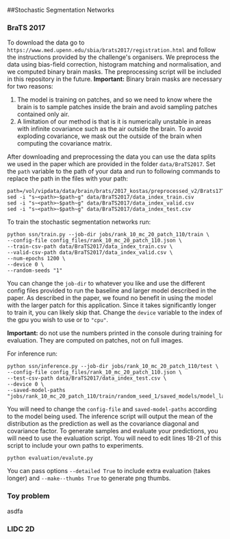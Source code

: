 ##Stochastic Segmentation Networks


### BraTS 2017
To download the data go to  ```https://www.med.upenn.edu/sbia/brats2017/registration.html``` and follow the instructions provided by the challenge's organisers. 
We preprocess the data using bias-field correction, histogram matching and normalisation, and we computed binary brain masks.
The preprocessing script will be included in this repository in the future.
**Important:** Binary brain masks are necessary for two reasons:
1) The model is training on patches, and so we need to know where the brain is to sample patches inside the brain and avoid sampling patches contained only air.
2) A limitation of our method is that is it is numerically unstable in areas with infinite covariance such as the air outside the brain.
To avoid exploding covariance, we mask out the outside of the brain when computing the covariance matrix.

After downloading and preprocessing the data you can use the data splits we used in the paper which are provided in the folder 
```data/BraTS2017```. Set the ```path``` variable to the path of your data and run to following commands to replace
the path in the files with your path:

    path=/vol/vipdata/data/brain/brats/2017_kostas/preprocessed_v2/Brats17TrainingData
    sed -i "s~<path>~$path~g" data/BraTS2017/data_index_train.csv
    sed -i "s~<path>~$path~g" data/BraTS2017/data_index_valid.csv
    sed -i "s~<path>~$path~g" data/BraTS2017/data_index_test.csv


To train the stochastic segmentation networks run:

    python ssn/train.py --job-dir jobs/rank_10_mc_20_patch_110/train \
    --config-file config_files/rank_10_mc_20_patch_110.json \
    --train-csv-path data/BraTS2017/data_index_train.csv \
    --valid-csv-path data/BraTS2017/data_index_valid.csv \
    --num-epochs 1200 \
    --device 0 \
    --random-seeds "1"

You can change the ```job-dir``` to whatever you like and use the different config files provided to run the baseline and larger model described in the paper.
As described in the paper, we found no benefit in using the model with the larger patch for this application. 
Since it takes significantly longer to train it, you can likely skip that.
Change the ```device``` variable to the index of the gpu you wish to use or to ```"cpu"```.
    
**Important:** do not use the numbers printed in the console during training for evaluation. 
They are computed on patches, not on full images.

For inference run:

    python ssn/inference.py --job-dir jobs/rank_10_mc_20_patch_110/test \
    --config-file config_files/rank_10_mc_20_patch_110.json \
    --test-csv-path data/BraTS2017/data_index_test.csv \
    --device 0 \
    --saved-model-paths "jobs/rank_10_mc_20_patch_110/train/random_seed_1/saved_models/model_last.torch_model"

You will need to change the ```config-file``` and ```saved-model-paths``` according to the model being used.
The inference script will output the mean of the distribution as the prediction as well as the covariance diagonal and covariance factor.
To generate samples and evaluate your predictions, you will need to use the evaluation script. 
You will need to edit lines 18-21 of this script to include your own paths to experiments.

    python evaluation/evalute.py

You can pass options ```--detailed True``` to include extra evaluation (takes longer) and ```--make--thumbs True``` to generate png thumbs.

### Toy problem

asdfa

### LIDC 2D
